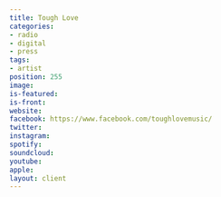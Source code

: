 ```yaml
---
title: Tough Love
categories:
- radio
- digital
- press
tags:
- artist
position: 255
image: 
is-featured: 
is-front: 
website: 
facebook: https://www.facebook.com/toughlovemusic/
twitter: 
instagram: 
spotify: 
soundcloud: 
youtube: 
apple: 
layout: client
---
```



